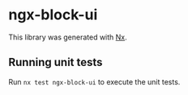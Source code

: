 # ngx-block-ui

This library was generated with [Nx](https://nx.dev).

## Running unit tests

Run `nx test ngx-block-ui` to execute the unit tests.
